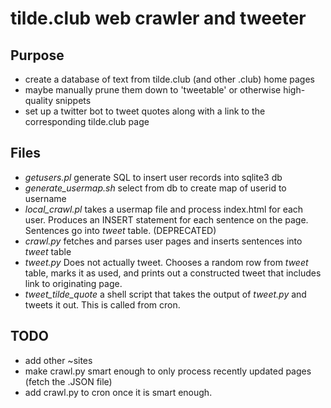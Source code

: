 # tilde.club web crawler and tweeter

## Purpose
* create a database of text from tilde.club (and other .club) home pages
* maybe manually prune them down to 'tweetable' or otherwise high-quality snippets
* set up a twitter bot to tweet quotes along with a link to the corresponding tilde.club page

## Files
* _getusers.pl_ generate SQL to insert user records into sqlite3 db
* _generate\_usermap.sh_ select from db to create map of userid to username
* _local\_crawl.pl_  takes a usermap file and process index.html for each user. Produces an INSERT statement for each sentence on the page. Sentences go into _tweet_ table. (DEPRECATED)
* _crawl.py_ fetches and parses user pages and inserts sentences into _tweet_ table
* _tweet.py_ Does not actually tweet. Chooses a random row from _tweet_ table, marks it as used, and prints out a constructed tweet that includes link to originating page.
* _tweet_tilde_quote_ a shell script that takes the output of _tweet.py_ and tweets it out. This is called from cron.

## TODO
* add other ~sites
* make crawl.py smart enough to only process recently updated pages (fetch the .JSON file)
* add crawl.py to cron once it is smart enough.
